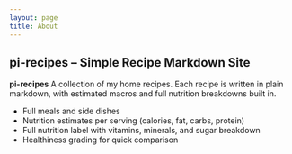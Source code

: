 ```yaml
---
layout: page
title: About
---
```


## pi-recipes – Simple Recipe Markdown Site

**pi-recipes** A collection of my home recipes. Each recipe is written in plain markdown, with estimated macros and full nutrition breakdowns built in.

- Full meals and side dishes
- Nutrition estimates per serving (calories, fat, carbs, protein)
- Full nutrition label with vitamins, minerals, and sugar breakdown
- Healthiness grading for quick comparison
